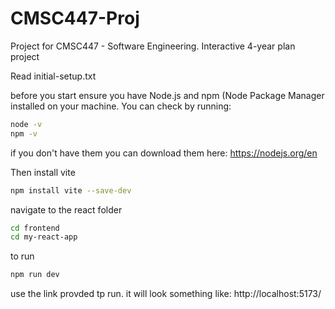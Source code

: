 # CMSC447-Proj
Project for CMSC447 - Software Engineering. Interactive 4-year plan project

Read initial-setup.txt

before you start ensure you have Node.js and npm (Node Package Manager installed on your machine. You can check by running:

```bash
node -v
npm -v
```

if you don't have them you can download them here: https://nodejs.org/en

Then install vite

```bash
npm install vite --save-dev
```

navigate to the react folder

```bash
cd frontend
cd my-react-app
```


to run

```bash
npm run dev
```


use the link provded tp run. it will look something like:
http://localhost:5173/ 



